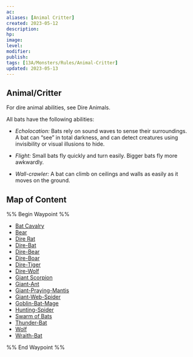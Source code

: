 ```yaml
---
ac: 
aliases: [Animal Critter]
created: 2023-05-12
description: 
hp: 
image: 
level: 
modifier: 
publish: 
tags: [13A/Monsters/Rules/Animal-Critter]
updated: 2023-05-13
---
```


## Animal/Critter

For dire animal abilities, see Dire Animals.

All bats have the following abilities:

- *Echolocation:* Bats rely on sound waves to sense their surroundings.  
  A bat can “see” in total darkness, and can detect creatures using  
  invisibility or visual illusions to hide.

- *Flight:* Small bats fly quickly and turn easily. Bigger bats fly more  
  awkwardly.

- *Wall-crawler:* A bat can climb on ceilings and walls as easily as it  
  moves on the ground.

## Map of Content

%% Begin Waypoint %%
- [Bat Cavalry](./Bat%20Cavalry.md)
- [Bear](./Bear.md)
- [Dire Rat](./Dire%20Rat.md)
- [Dire-Bat](./Dire-Bat.md)
- [Dire-Bear](./Dire-Bear.md)
- [Dire-Boar](./Dire-Boar.md)
- [Dire-Tiger](./Dire-Tiger.md)
- [Dire-Wolf](./Dire-Wolf.md)
- [Giant Scorpion](./Giant%20Scorpion.md)
- [Giant-Ant](./Giant-Ant.md)
- [Giant-Praying-Mantis](./Giant-Praying-Mantis.md)
- [Giant-Web-Spider](./Giant-Web-Spider.md)
- [Goblin-Bat-Mage](./Goblin-Bat-Mage.md)
- [Hunting-Spider](./Hunting-Spider.md)
- [Swarm of Bats](./Swarm%20of%20Bats.md)
- [Thunder-Bat](./Thunder-Bat.md)
- [Wolf](./Wolf.md)
- [Wraith-Bat](./Wraith-Bat.md)

%% End Waypoint %%